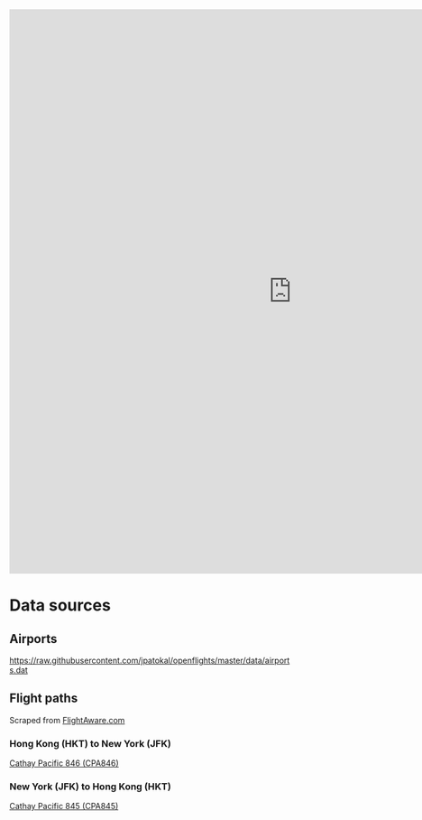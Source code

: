 <iframe src="https://cgettings.github.io/Airplanes/testing-plotly.html" style="border:none; background:none" height="1000" width="1000"> 
</iframe>

# Data sources

## Airports

https://raw.githubusercontent.com/jpatokal/openflights/master/data/airports.dat

## Flight paths

Scraped from [FlightAware.com](https://flightaware.com/)

### Hong Kong (HKT) to New York (JFK)

[Cathay Pacific 846 (CPA846)](https://flightaware.com/live/flight/CPA846/history/20200302/1155Z/VHHH/KJFK/tracklog)

### New York (JFK) to Hong Kong (HKT)

[Cathay Pacific 845 (CPA845)](https://flightaware.com/live/flight/CPA845/history/20200302/0545Z/KJFK/VHHH/tracklog)
